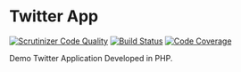 # Twitter App
[![Scrutinizer Code Quality](https://scrutinizer-ci.com/g/dhaval-parekh/twitter-app/badges/quality-score.png?b=master)](https://scrutinizer-ci.com/g/dhaval-parekh/twitter-app/?branch=master)	[![Build Status](https://scrutinizer-ci.com/g/dhaval-parekh/twitter-app/badges/build.png?b=master)](https://scrutinizer-ci.com/g/dhaval-parekh/twitter-app/build-status/master)	[![Code Coverage](https://scrutinizer-ci.com/g/dhaval-parekh/twitter-app/badges/coverage.png?b=master)](https://scrutinizer-ci.com/g/dhaval-parekh/twitter-app/?branch=master)

Demo Twitter Application Developed in PHP.
